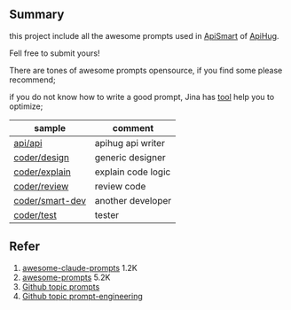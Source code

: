 ## Summary

this project include all the awesome prompts used in [ApiSmart](https://apihug.com/docs/copilot)
of [ApiHug](https://apihug.com/).

Fell free to submit yours!

There are tones of awesome prompts opensource, if you find some please recommend;

if you do not know how to write a good prompt, Jina has [tool](https://promptperfect.jina.ai/) help you to optimize;

| sample                                      | comment            | 
|---------------------------------------------|--------------------|
| [api/api](./src/api/api.md)                 | apihug api writer  | 
| [coder/design](./src/coder/design.md)       | generic designer   | 
| [coder/explain](./src/coder/explain.md)     | explain code logic | 
| [coder/review](./src/coder/review.md)       | review code        | 
| [coder/smart-dev](./src/coder/smart-dev.md) | another developer  | 
| [coder/test](./src/coder/test.md)           | tester             | 

## Refer

1. [awesome-claude-prompts](https://github.com/langgptai/awesome-claude-prompts)  1.2K
2. [awesome-prompts](https://github.com/ai-boost/awesome-prompts) 5.2K
3. [Github topic prompts](https://github.com/topics/prompts)
4. [Github topic prompt-engineering](https://github.com/topics/prompt-engineering)
